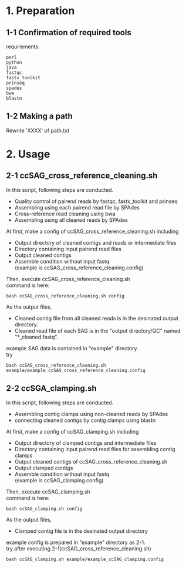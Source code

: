 # 1. Preparation
## 1-1 Confirmation of required tools
requirements:

	perl
	python
	java
	fastqc
	fastx_toolkit
	prinseq
	spades
	bwa
	blastn

## 1-2 Making a path

Rewrite 'XXXX' of path.txt


# 2. Usage

## 2-1 ccSAG_cross_reference_cleaning.sh  

In this script, following steps are conducted.  
* Quality control of pairend reads by fastqc, fastx_toolkit and prinseq  
* Assembling using each pairend read file by SPAdes  
* Cross-reference read cleaning using bwa  
* Assembling using all cleaned reads by SPAdes  
  

At first, make a config of ccSAG_cross_reference_cleaning.sh including  
* Output directory of cleaned contigs and reads or intermediate files  
* Directory containing input pairend read files  
* Output cleaned contigs  
* Assemble condition without input fastq  
(example is ccSAG_cross_reference_cleaning.config)  
  

Then, execute ccSAG_cross_reference_cleaning.sh  
command is here:

	bash ccSAG_cross_reference_cleaning.sh config  


As the output files,  
* Cleaned contig file from all cleaned reads is in the desinated output directory.  
* Cleaned read file of each SAG is in the "output directory/QC" named "*_cleaned.fastq".  
  

example SAG data is contained in "example" directory.  
try

	bash ccSAG_cross_reference_cleaning.sh example/example_ccSAG_cross_reference_cleaning.config  


## 2-2 ccSGA_clamping.sh  
In this script, following steps are conducted.  
* Assembling contig clamps using non-cleaned reads by SPAdes  
* connecting cleaned contigs by contig clamps using blastn  
  

At first, make a config of ccSAG_clamping.sh including  
* Output directory of clamped contigs and intermediate files  
* Directory containing input pairend read files for assembling contig clamps  
* Output cleaned contigs of ccSAG_cross_reference_cleaning.sh  
* Output clamped contigs  
* Assemble condition without input fastq  
(example is ccSAG_clamping.config)  
  

Then, execute ccSAG_clamping.sh  
command is here:  

	bash ccSAG_clamping.sh config  
  

As the output files,  
* Clamped contig file is in the desinated output directory  
  

example config is prepared in "example" directory as 2-1.  
try after executing 2-1(ccSAG_cross_reference_cleaning.sh)

	bash ccSAG_clamping.sh example/example_ccSAG_clamping.config  
